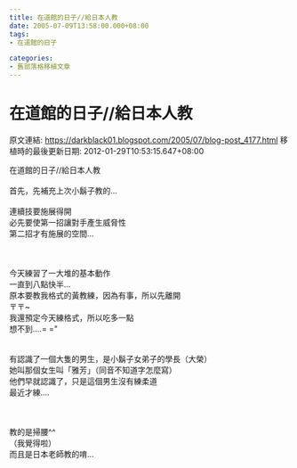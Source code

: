 ```yaml
---
title: 在道館的日子//給日本人教
date: 2005-07-09T13:58:00.000+08:00
tags: 
- 在道館的日子

categories:
- 舊部落格移植文章
---
```


# 在道館的日子//給日本人教

原文連結: https://darkblack01.blogspot.com/2005/07/blog-post_4177.html
移植時的最後更新日期: 2012-01-29T10:53:15.647+08:00

在道館的日子//給日本人教<br /><br />首先，先補充上次小鬍子教的...<br /><br />連續技要施展得開<br />必先要使第一招讓對手產生威脅性<br />第二招才有施展的空間...<br /><br /><br /><br />今天練習了一大堆的基本動作<br />一直到八點快半...<br />原本要教我格式的黃教練，因為有事，所以先離開<br />〒〒~<br />我還預定今天練格式，所以吃多一點<br />想不到....= ="<br /><br /><br />有認識了一個大隻的男生，是小鬍子女弟子的學長（大榮）<br />她叫那個女生叫「雅芳」（同音不知道字怎麼寫）<br />他們早就認識了，只是這個男生沒有練柔道<br />最近才練....<br /><br /><br /><br />教的是掃腰^^<br />（我覺得啦）<br />而且是日本老師教的唷...
